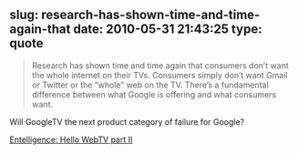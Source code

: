 slug: research-has-shown-time-and-time-again-that
date: 2010-05-31 21:43:25
type: quote
---

> Research has shown time and time again that consumers don’t want the whole internet on their TVs. Consumers simply don’t want Gmail or Twitter or the “whole” web on the TV. There’s a fundamental difference between what Google is offering and what consumers want.

Will GoogleTV the next product category of failure for Google?

 [Entelligence: Hello WebTV part II](http://www.engadget.com/2010/05/30/entelligence-hello-webtv-part-ii/)
